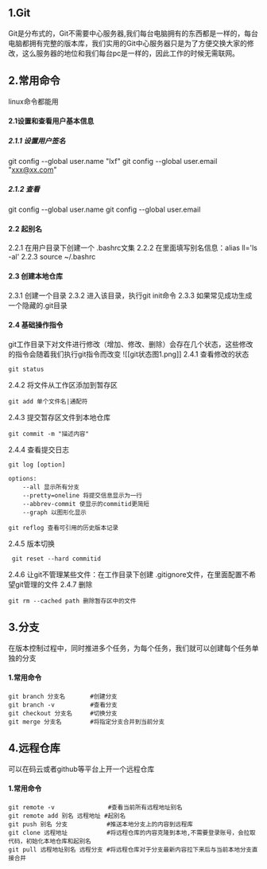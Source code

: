 ## 1.Git
Git是分布式的，Git不需要中心服务器,我们每台电脑拥有的东西都是一样的，每台电脑都拥有完整的版本库，我们实用的Git中心服务器只是为了方便交换大家的修改，这么服务器的地位和我们每台pc是一样的，因此工作的时候无需联网。
## 2.常用命令
linux命令都能用
#### 2.1设置和查看用户基本信息
##### 2.1.1 设置用户签名
git config --global user.name "lxf"
git config --global user.email "xxx@xx.com"
##### 2.1.2 查看
git config --global user.name
git config --global user.email
#### 2.2 起别名
2.2.1 在用户目录下创建一个 .bashrc文集
2.2.2 在里面填写别名信息：alias ll='ls -al'
2.2.3 source ~/.bashrc
#### 2.3 创建本地仓库
2.3.1 创建一个目录
2.3.2 进入该目录，执行git init命令
2.3.3 如果常见成功生成一个隐藏的.git目录
#### 2.4 基础操作指令
git工作目录下对文件进行修改（增加、修改、删除）会存在几个状态，这些修改的指令会随着我们执行git指令而改变
![[git状态图1.png]]
2.4.1 查看修改的状态
```git:
git status
```
2.4.2 将文件从工作区添加到暂存区
```git:
git add 单个文件名|通配符
```
2.4.3 提交暂存区文件到本地仓库
```git:
git commit -m "描述内容"
```
2.4.4 查看提交日志
```git:
git log [option]

options:
	--all 显示所有分支
	--pretty=oneline 将提交信息显示为一行
	--abbrev-commit 使显示的commitid更简短
	--graph 以图形化显示

git reflog 查看可引用的历史版本记录
```
2.4.5 版本切换
```git:
 git reset --hard commitid
```
2.4.6 让git不管理某些文件：在工作目录下创建 .gitignore文件，在里面配置不希望git管理的文件
2.4.7 删除
```git:
git rm --cached path 删除暂存区中的文件
```
## 3.分支
在版本控制过程中，同时推进多个任务，为每个任务，我们就可以创建每个任务单独的分支
#### 1.常用命令
```git:
git branch 分支名       #创建分支
git branch -v          #查看分支
git checkout 分支名     #切换分支
git merge 分支名        #将指定分支合并到当前分支
```
## 4.远程仓库
可以在码云或者github等平台上开一个远程仓库
#### 1.常用命令
```git:
git remote -v               #查看当前所有远程地址别名
git remote add 别名 远程地址 #起别名
git push 别名 分支           #推送本地分支上的内容到远程库
git clone 远程地址           #将远程仓库的内容克隆到本地,不需要登录账号，会拉取代码，初始化本地仓库和起别名
git pull 远程地址别名 远程分支 #将远程仓库对于分支最新内容拉下来后与当前本地分支直接合并
```


